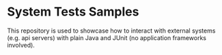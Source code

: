 # System Tests Samples

This repository is used to showcase how to interact with external systems (e.g. api servers) with plain Java and JUnit (no application frameworks involved).
